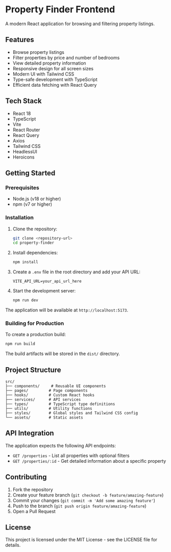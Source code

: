 # Property Finder Frontend

A modern React application for browsing and filtering property listings.

## Features

- Browse property listings
- Filter properties by price and number of bedrooms
- View detailed property information
- Responsive design for all screen sizes
- Modern UI with Tailwind CSS
- Type-safe development with TypeScript
- Efficient data fetching with React Query

## Tech Stack

- React 18
- TypeScript
- Vite
- React Router
- React Query
- Axios
- Tailwind CSS
- HeadlessUI
- Heroicons

## Getting Started

### Prerequisites

- Node.js (v18 or higher)
- npm (v7 or higher)

### Installation

1. Clone the repository:

   ```bash
   git clone <repository-url>
   cd property-finder
   ```

2. Install dependencies:

   ```bash
   npm install
   ```

3. Create a `.env` file in the root directory and add your API URL:

   ```
   VITE_API_URL=your_api_url_here
   ```

4. Start the development server:
   ```bash
   npm run dev
   ```

The application will be available at `http://localhost:5173`.

### Building for Production

To create a production build:

```bash
npm run build
```

The build artifacts will be stored in the `dist/` directory.

## Project Structure

```
src/
├── components/     # Reusable UI components
├── pages/         # Page components
├── hooks/         # Custom React hooks
├── services/      # API services
├── types/         # TypeScript type definitions
├── utils/         # Utility functions
├── styles/        # Global styles and Tailwind CSS config
└── assets/        # Static assets
```

## API Integration

The application expects the following API endpoints:

- `GET /properties` - List all properties with optional filters
- `GET /properties/:id` - Get detailed information about a specific property

## Contributing

1. Fork the repository
2. Create your feature branch (`git checkout -b feature/amazing-feature`)
3. Commit your changes (`git commit -m 'Add some amazing feature'`)
4. Push to the branch (`git push origin feature/amazing-feature`)
5. Open a Pull Request

## License

This project is licensed under the MIT License - see the LICENSE file for details.
